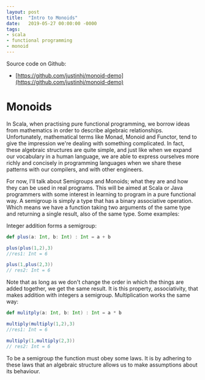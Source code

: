 ```yaml
---
layout: post
title:  "Intro to Monoids"
date:   2019-05-27 00:00:00 -0000
tags:
- scala
- functional programming
- monoid
---
```


Source code on Github:

- [https://github.com/justinhj/monoid-demo](https://github.com/justinhj/monoid-demo)

# Monoids

In Scala, when practising pure functional programming, we borrow ideas from mathematics in order to describe algebraic relationships. Unfortunately, mathematical terms like Monad, Monoid and Functor, tend to give the impression we're dealing with something complicated. In fact, these algebraic structures are quite simple, and just like when we expand our vocabulary in a human language, we are able to express ourselves more richly and concisely in programming languages when we share these patterns with our compilers, and with other engineers.

For now, I'll talk about Semigroups and Monoids; what they are and how they can be used in real programs. This will be aimed at Scala or Java programmers with some interest in learning to program in a pure functional way. A semigroup is simply a type that has a binary associative operation. Which means we have a function taking two arguments of the same type and returning a single result, also of the same type. Some examples:

Integer addition forms a semigroup:

```scala
def plus(a: Int, b: Int) : Int = a + b

plus(plus(1,2),3) 
//res1: Int = 6

plus(1,plus(2,3)) 
// res2: Int = 6
```

Note that as long as we don't change the order in which the things are added together, we get the same result. It is this property, associativity, that makes addition with integers a semigroup. Multiplication works the same way:

```scala
def mulitply(a: Int, b: Int) : Int = a * b

multiply(multiply(1,2),3) 
//res1: Int = 6

multiply(1,multiply(2,3)) 
// res2: Int = 6
```

To be a semigroup the function must obey some laws. It is by adhering to these laws that an algebraic structure allows us to make assumptions about its behaviour. 



